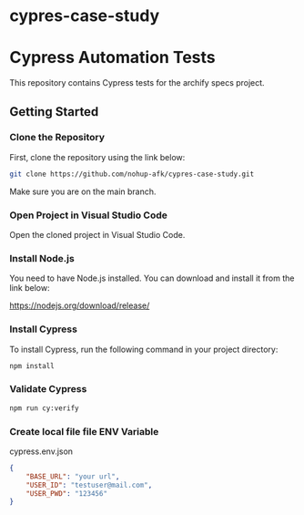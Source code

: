 # cypres-case-study

# Cypress Automation Tests

This repository contains Cypress tests for the archify specs project.

## Getting Started

### Clone the Repository

First, clone the repository using the link below:

```sh
git clone https://github.com/nohup-afk/cypres-case-study.git
```
Make sure you are on the main branch.

### Open Project in Visual Studio Code
Open the cloned project in Visual Studio Code.

### Install Node.js
You need to have Node.js installed. You can download and install it from the link below:

https://nodejs.org/download/release/


### Install Cypress
To install Cypress, run the following command in your project directory:
```sh
npm install
```
### Validate Cypress 
```sh
npm run cy:verify
```

### Create local file file ENV Variable 
 cypress.env.json
```json
{
    "BASE_URL": "your url",
    "USER_ID": "testuser@mail.com",
    "USER_PWD": "123456"
}
```

